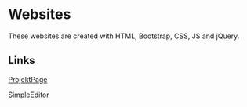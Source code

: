 # Websites

These websites are created with HTML, Bootstrap, CSS, JS and jQuery.

## Links

[ProjektPage](https://riccardolandolfo.github.io/IT-sideprojects/Websites//ProjectPage/LA_152_7704_ProjektPage/index.html)

[SimpleEditor](https://riccardolandolfo.github.io/projects/web/simpleEditor/editor.html)
